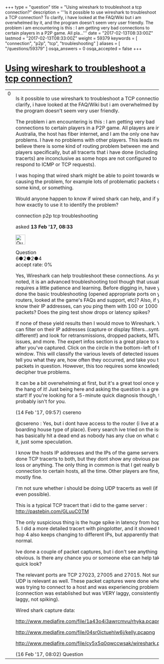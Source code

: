 +++
type = "question"
title = "Using wireshark to troubleshoot a tcp connection?"
description = '''Is it possible to use wireshark to troubleshoot a TCP connection? To clarify, i have looked at the FAQ/Wiki but i am overwhelmed by it, and the program doesn&#x27;t seem very user friendly. The problem i am encountering is this : I am getting very bad connections to certain players in a P2P game. All pla...'''
date = "2017-02-13T08:33:00Z"
lastmod = "2017-02-13T08:33:00Z"
weight = 59379
keywords = [ "connection", "p2p", "tcp", "troubleshooting" ]
aliases = [ "/questions/59379" ]
osqa_answers = 0
osqa_accepted = false
+++

<div class="headNormal">

# [Using wireshark to troubleshoot a tcp connection?](/questions/59379/using-wireshark-to-troubleshoot-a-tcp-connection)

</div>

<div id="main-body">

<div id="askform">

<table id="question-table" style="width:100%;"><colgroup><col style="width: 50%" /><col style="width: 50%" /></colgroup><tbody><tr class="odd"><td style="width: 30px; vertical-align: top"><div class="vote-buttons"><div id="post-59379-score" class="post-score" title="current number of votes">0</div><div id="favorite-count" class="favorite-count"></div></div></td><td><div id="item-right"><div class="question-body"><p>Is it possible to use wireshark to troubleshoot a TCP connection? To clarify, i have looked at the FAQ/Wiki but i am overwhelmed by it, and the program doesn't seem very user friendly.</p><p>The problem i am encountering is this : I am getting very bad connections to certain players in a P2P game. All players are in Australia, the host has fiber internet, and I am the only one having problems. I have no problems with other players. This leads me to believe there is some kind of routing problem between me and these players specifically, but all tracerts that i have done (including TCP tracerts) are inconclusive as some hops are not configured to respond to ICMP or TCP requests).</p><p>I was hoping that wired shark might be able to point towards what is causing the problem, for example lots of problematic packets of some kind, or something.</p><p>Would anyone happen to know if wired shark can help, and if yes, how exactly to use it to identify the problem?</p></div><div id="question-tags" class="tags-container tags">connection p2p tcp troubleshooting</div><div id="question-controls" class="post-controls"></div><div class="post-update-info-container"><div class="post-update-info post-update-info-user"><p>asked <strong>13 Feb '17, 08:33</strong></p><img src="https://secure.gravatar.com/avatar/f01cadc0a7fb703a9ad769c129cc405e?s=32&amp;d=identicon&amp;r=g" class="gravatar" width="32" height="32" alt="Question&#39;s gravatar image" /><p>Question<br />
<span class="score" title="6 reputation points">6</span><span title="2 badges"><span class="badge1">●</span><span class="badgecount">2</span></span><span title="2 badges"><span class="silver">●</span><span class="badgecount">2</span></span><span title="4 badges"><span class="bronze">●</span><span class="badgecount">4</span></span><br />
<span class="accept_rate" title="Rate of the user&#39;s accepted answers">accept rate:</span> <span title="Question has no accepted answers">0%</span></p></div></div><div id="comments-container-59379" class="comments-container"><span id="59413"></span><div id="comment-59413" class="comment"><div id="post-59413-score" class="comment-score"></div><div class="comment-text"><p>Yes, Wireshark can help troubleshoot these connections. As you've noted, it is an advanced troubleshooting tool though that usually requires a little patience and learning. Before digging in, have you done the basic troubleshooting (opened appropriate ports on your routers, looked at the game's FAQs and support, etc)? Also, if you know their IP addresses, can you ping them with 100 or 1000 packets? Does the ping test show drops or latency spikes?</p><p>If none of these yield results then I would move to Wireshark. You can filter on their IP addresses (capture or display filters...syntax is different!) and look for retransmissions, dropped packets, MTU issues, and more. The expert infos section is a great place to start after you've captured. Click on the circle in the bottom-left of the window. This will classify the various levels of detected issues and tell you what they are, how often they occurred, and take you to the packets in question. However, this too requires some knowledge to decipher true problems.</p><p>It can be a bit overwhelming at first, but it's a great tool once you get the hang of it! Just being here and asking the question is a great start! If you're looking for a 5-minute quick diagnosis though, this probably isn't for you.</p></div><div id="comment-59413-info" class="comment-info"><span class="comment-age">(14 Feb '17, 09:57)</span> csereno</div></div><span id="59477"></span><div id="comment-59477" class="comment"><div id="post-59477-score" class="comment-score"></div><div class="comment-text"><p>@csereno : Yes, but i dont have access to the router (i live at a boarding house type of place). Every search ive tried on the issue has basically hit a dead end as nobody has any clue on what causes it, just some speculation.</p><p>I know the hosts IP addresses and the IPs of the game servers. I've done TCP tracerts to both, but they dont show any obvious packet loss or anything. The only thing in common is that I get really bad connection to certain hosts, all the time. Other players are fine, or mostly fine.</p><p>I'm not sure whether i should be doing UDP tracerts as well (if thats even possible).</p><p>This is a typical TCP tracert that i did to the game server : <a href="http://pastebin.com/GLuuC0TM">http://pastebin.com/GLuuC0TM</a></p><p>The only suspicious thing is the huge spike in latency from hop 4 to 5. I did a more detailed tracert with pingplotter, and it showed that hop 4 also keeps changing to different IPs, but apparently thats normal.</p><p>Ive done a couple of packet captures, but i don't see anything really obvious. Is there any chance you or someone else can help take a quick look?</p><p>The relevant ports are TCP 27023, 27005 and 27015. Not sure if UDP is relevant as well. These packet captures were done when I was trying to connect to a host and was experiencing problems (connection was established but was VERY laggy, consistently laggy, not spiking).</p><p>Wired shark capture data:</p><p><a href="http://www.mediafire.com/file/1a43o4i3awrcmvu/rhyka.pcapng">http://www.mediafire.com/file/1a43o4i3awrcmvu/rhyka.pcapng</a></p><p><a href="http://www.mediafire.com/file/04sr0ictuehlw6j/kelly.pcapng">http://www.mediafire.com/file/04sr0ictuehlw6j/kelly.pcapng</a></p><p><a href="http://www.mediafire.com/file/cy5x5q0qwccwsak/wireshark.pcapng">http://www.mediafire.com/file/cy5x5q0qwccwsak/wireshark.pcapng</a></p></div><div id="comment-59477-info" class="comment-info"><span class="comment-age">(16 Feb '17, 08:02)</span> Question</div></div></div><div id="comment-tools-59379" class="comment-tools"></div><div class="clear"></div><div id="comment-59379-form-container" class="comment-form-container"></div><div class="clear"></div></div></td></tr></tbody></table>

</div>

</div>

